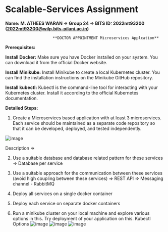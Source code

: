 # Scalable-Services Assignment

**Name: M. ATHEES WARAN => Group 24 => BITS ID: 2022mt93200 (2022mt93200@wilp.bits-pilani.ac.in)**

                         **DOCTOR APPOINTMENT Microservices Applcation**
**Prerequisites:**

**Install Docker:** Make sure you have Docker installed on your system. You can download it from the official Docker website.

**Install Minikube:** Install Minikube to create a local Kubernetes cluster. You can find the installation instructions on the Minikube GitHub repository.

**Install kubectl:** Kubectl is the command-line tool for interacting with your Kubernetes cluster. Install it according to the official Kubernetes documentation.

**Detailed Steps:**

1. Create a Microservices based application with at least 3 microservices. Each service should be maintained as a separate code repository so that 
it can be developed, deployed, and tested independently.

![image](https://github.com/atheeswaran/Scalable-Services/assets/19812046/2d5ede7c-6c5f-49bc-996d-f7a1f81ab104)

Description =>

2. Use a suitable database and database related pattern for these services
   => Database per service
   
3. Use a suitable approach for the communication between these services (avoid high coupling between these services)
   => REST API
   => Messaging channel - RabbitMQ

4. Deploy all services on a single docker container
5. Deploy each service on separate docker containers


6. Run a minikube cluster on your local machine and explore various options in this. Try deployment of your application on this.
   Kubectl Options
   ![image](https://github.com/atheeswaran/Scalable-Services/assets/19812046/56facfac-8ac6-4e82-886d-60038393b812)
![image](https://github.com/atheeswaran/Scalable-Services/assets/19812046/07e34437-0b47-4b93-9360-75cda8cd0d5c)
![image](https://github.com/atheeswaran/Scalable-Services/assets/19812046/c8a2fea3-11cf-46d7-9723-480ad6a2a4a2)




